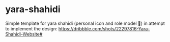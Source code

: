 # yara-shahidi
Simple template for yara shahidi (personal icon  and role model 🥺) in attempt to implement the design: https://dribbble.com/shots/22297816-Yara-Shahidi-Website#
